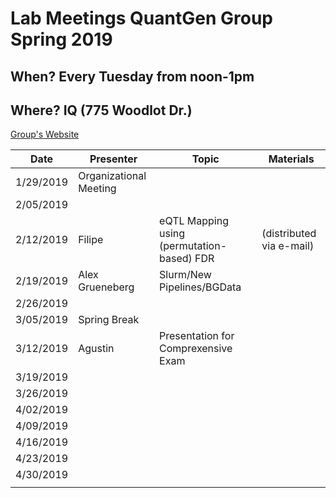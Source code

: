 # Lab Meetings QuantGen Group Spring 2019

## When? Every Tuesday from noon-1pm

## Where? IQ (775 Woodlot Dr.)

[Group's Website](http://quantgen.github.io/)

| Date           | Presenter     |  Topic        |  Materials    |
| -------------  | ------------- | ------------- | ------------- |
| 1/29/2019  | Organizational Meeting|
| 2/05/2019  |  | |  |
| 2/12/2019  | Filipe | eQTL Mapping using (permutation-based) FDR |  (distributed via e-mail) |
| 2/19/2019  |  Alex Grueneberg | Slurm/New Pipelines/BGData |  |
| 2/26/2019  |  | |  |
| 3/05/2019  | Spring Break |
| 3/12/2019  |Agustin  | Presentation for Comprexensive Exam |  |
| 3/19/2019  |  | |  |
| 3/26/2019  |  | |  |
| 4/02/2019  |  | |  |
| 4/09/2019  |  | |  |
| 4/16/2019  |  | |  |
| 4/23/2019  |  | |  |
| 4/30/2019  |  | |  |
|   |  | |  |



